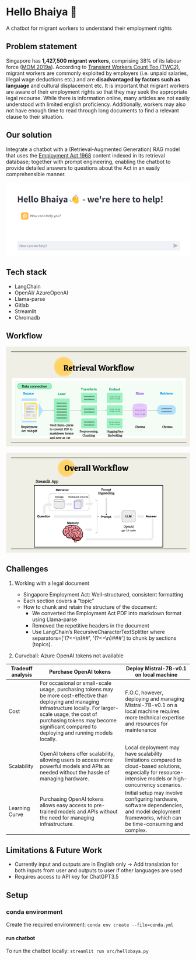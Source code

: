 # Hello Bhaiya 👋  
A chatbot for migrant workers to understand their employment rights 

## Problem statement 

Singapore has **1,427,500 migrant workers**, comprising 38% of its labour force ([MOM 2019a](https://www.ilo.org/wcmsp5/groups/public/---asia/---ro-bangkok/documents/briefingnote/wcms_766633.pdf)).
According to [Transient Workers Count Too (TWC2)](https://twc2.org.sg/who-we-are/cause/), migrant workers are commonly exploited by employers (i.e. unpaid salaries, illegal wage deductions etc.) and are **disadvantaged by factors such as language** and cultural displacement etc. It is important that migrant workers are aware of their employment rights so that they  may seek the appropriate legal recourse. 
While there is information online, many articles are not easily understood with limited english proficiency. Additionally, workers may also not have enough time to read through long documents to find a relevant clause to their situation.

## Our solution 

Integrate a chatbot with a (Retrieval-Augmented Generation) RAG model that uses the [Employment Act 1968](https://sso.agc.gov.sg/Act/EmA1968) content indexed in its retrieval database; together with prompt engineering, enabling the chatbot to provide detailed answers to questions about the Act in an easily comprehensible manner.

![Front end interface](images/chatbot.png)

## Tech stack
- LangChain
- OpenAI/ AzureOpenAI
- Llama-parse
- Gitlab
- Streamlit
- Chromadb 

## Workflow
![Retrieval workflow](images/workflow1.png)

![Overall workflow](images/workflow2.png)

## Challenges

1. Working with a legal document
    - Singapore Employment Act: Well-structured, consistent formatting
    - Each section covers a “topic”
    - How to chunk and retain the structure of the document:
        - We converted the Employment Act PDF into markdown format using Llama-parse
        - Removed the repetitive headers in the document
        - Use LangChain’s RecursiveCharacterTextSplitter where separators=['(?<=\n)##', '(?<=\n)###'] to chunk by sections (topics).

2. Curveball: Azure OpenAI tokens not available

| Tradeoff analysis | Purchase OpenAI tokens | Deploy Mistral-7B-v0.1 on local machine |
|---|---|---|
| Cost | For occasional or small-scale usage, purchasing tokens may be more cost-effective than deploying and managing infrastructure locally. For larger-scale usage, the cost of purchasing tokens may become significant compared to deploying and running models locally. | F.O.C, however, deploying and managing Mistral-7B-v0.1 on a local machine requires more technical expertise and resources for maintenance  |
| Scalability | OpenAI tokens offer scalability, allowing users to access more powerful models and APIs as needed without the hassle of managing hardware. | Local deployment may have scalability limitations compared to cloud-based solutions, especially for resource-intensive models or high-concurrency scenarios. |
| Learning Curve | Purchasing OpenAI tokens allows easy access to pre-trained models and APIs without the need for managing infrastructure. | Initial setup may involve configuring hardware, software dependencies, and model deployment frameworks, which can be time-consuming and complex. |


## Limitations & Future Work

- Currently input and outputs are in English only -> Add translation for both inputs from user and outputs to user if other languages are used
- Requires access to API key for ChatGPT3.5

## Setup

### conda environment 

Create the required environment: `conda env create --file=conda.yml`

#### run chatbot 

To run the chatbot locally: `streamlit run src/hellobaya.py`
